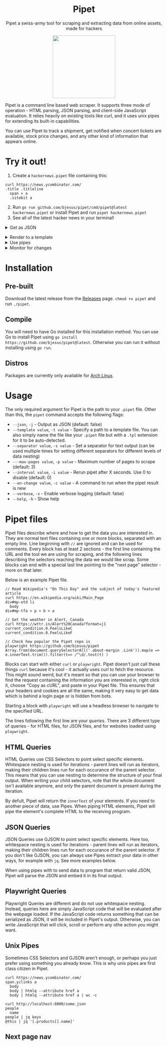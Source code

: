 <h1 align="center">
Pipet
</h1>

<p align="center">
Pipet a swiss-army tool for scraping and extracting data from online assets, made for hackers
</p>
<p align="center">
<img src="https://github.com/user-attachments/assets/e23a40de-c391-46a5-a30c-b825cc02ee8a" height="200">
</p>

Pipet is a command line based web scraper. It supports three mode of operation - HTML parsing, JSON parsing, and client-side JavaScript evaluation. It relies heavily on existing tools like curl, and it uses unix pipes for extending its built-in capabilities.

You can use Pipet to track a shipment, get notified when concert tickets are available, stock price changes, and any other kind of information that appears online.

# Try it out!
1. Create a `hackernews.pipet` file containing this:
```
curl https://news.ycombinator.com/
.title .titleline
  span > a
  .sitebit a
```
2. Run `go run github.com/bjesus/pipet/cmd/pipet@latest hackernews.pipet` or install Pipet and run `pipet hackernews.pipet`
3. See all of the latest hacker news in your terminal!

<details><summary>Get as JSON</summary>
  
Use the `--json` flag to make Pipet collect the results into a nice JSON.  For example, run `pipet --json hackernews.pipet` to a JSON representation of the above results.</details>
<details><summary>Render to a template</summary>

Add a tepmlate file called `hackernews.tpl` next to your `hackernews.pipet` file with this content:
```
<ul>
  {{range $index, $item := index (index . 0) 0}}
    <li>
  {{index $item 0}} ({{index $item 1}})</li>{{end}}
</ul>

<p>{{ .timestamp }}</p>
```

Now run `pipet hackernews.pipet` again and Pipet will automatically detect your template file, and render the results to it.
</details>
<details><summary>Use pipes</summary>

Use Unix pipes after your queries, as if they were running in your shell. For example, count the charaters in each title (with `wc`) and extract the full article URL (with [htmlq](https://github.com/mgdm/htmlq)):

```
curl https://news.ycombinator.com/
.title .titleline
  span > a
  span > a | wc -c
  .sitebit a
  .sitebit a | htmlq --attribute href a
```
</details>
<details><summary>Monitor for changes</summary>
  
Set an interval and a command to run on change, and have Pipet notify you when something happened. For example, get a notification whenever the Hacker News #1 story is different:

```
curl https://news.ycombinator.com/
.title .titleline a
```

Run it with `pipet --interval 60 --on-change "notify-send {}" hackernews.pipet`

</details>

# Installation

## Pre-built
Download the latest release from the [Releases](https://github.com/bjesus/pipet/releases/) page. `chmod +x pipet` and run `./pipet`.

## Compile
You will need to have Go installed for this installation method.
You can use Go to install Pipet using `go install https://github.com/bjesus/pipet@latest`.  Otherwise you can run it without installing using `go run`.

## Distros
Packages are currently only available for [Arch Linux](https://aur.archlinux.org/packages/pipet-git).

# Usage

The only required argument for Pipet is the path to your `.pipet` file. Other than this, the `pipet` command accepts the following flags:

- `--json`, `-j` - Output as JSON (default: false)
-  `--template value`, `-t value` - Specify a path to a template file. You can also simply name the file like your `.pipet` file but with a `.tpl` extension for it to be auto-detected.
-  `--separator value`, `-s value` - Set a separator for text output (can be used multiple times for setting different separators for different levels of data nesting)
-  `---max-pages value`, `-p value` - Maximum number of pages to scrape (default: 3)
-  `--interval value`, `-i value` - Rerun pipet after X seconds. Use 0 to disable (default: 0)
-  `--on-change value`, `-c value` - A command to run when the pipet result is new
-  `--verbose`, `-v` - Enable verbose logging (default: false)
-  `--help`, `-h` - Show help

# Pipet files
Pipet files describe where and how to get the data you are interested in. They are normal text files containing one or more blocks, separated with an empty line. Line beginning with `//` are ignored and can be used for comments. Every block has at least 2 sections - the first line containing the URL and the tool we are using for scraping, and the following lines describing the selectors reaching the data we would like scrap. Some blocks can end with a special last line pointing to the "next page" selector - more on that later.

Below is an example Pipet file.

```
// Read Wikipedia's "On This Day" and the subject of today's featured article
curl https://en.wikipedia.org/wiki/Main_Page
div#mp-otd li
  body
div#mp-tfa > p > b > a

// Get the weather in Alert, Canada
curl https://wttr.in/Alert%20Canada?format=j1
current_condition.0.FeelsLikeC
current_condition.0.FeelsLikeF

// Check how popular the Pipet repo is
playwright https://github.com/bjesus/pipet
Array.from(document.querySelectorAll('.about-margin .Link')).map(e => e.innerText.trim()).filter(t=> /^\d/.test(t) )
```

Blocks can start with either `curl` or `playwright`. Pipet doesn't just call these things `curl` because it's cool - it actually uses curl to fetch the resource. This might sound weird, but it's meant so that you can use your browser to find the request containing the information you are interested in, right click it, choose "Copy as cURL", and paste in your Pipet file. This ensures that your headers and cookies are all the same, making it very easy to get data which is behind a login page or is hidden from bots.

Starting a block with `playwright` will use a headless browser to navigate to the specified URL.

The lines following the first line are your _queries_. There are 3 different type of queries - for HTML files, for JSON files, and for websites loaded using `playwright`.

## HTML Queries
HTML Queries use CSS Selectors to point select specific elements. Whitespace nesting is used for iterations - parent lines will run as iterators, making their children lines run for each occurance of the parent selector. This means that you can use nesting to determine the structure of your final output. When writing your child selectors, note that the whole document isn't available anymore, and only the parent document is present during the iteration.

By defult, Pipet will return the `innerText` of your elements. If you need to another piece of data, use Pipes. When piping HTML elements, Pipet will pipe the element's complete HTML to the receiving program.

## JSON Queries
JSON Queries use GJSON to point select specific elements. Here too, whitespace nesting is used for iterations - parent lines will run as iterators, making their children lines run for each occurance of the parent selector. If you don't like GJSON, you can always use Pipes extract your data in other ways, for example with `jq`. See more examples below.

When using pipes with to send data to program that return valid JSON, Pipet will parse the JSON and embed it in its final output.

## Playwright Queries
Playwright Queries are different and do not use whitespace nesting. Instead, queries here are simply JavaScript code that will be evaluated after the webpage loaded. If the JavaScript code returns something that can be serialized as JSON, it will be included in Pipet's output. Otherwise, you can write JavaScript that will click, scroll or perform any othe action you might want.

## Unix Pipes
Sometimes CSS Selectors and GJSON aren't enough, or perhaps you just prefer using something you already know. This is why unix pipes are first class citizen in Pipet.

```
curl https://news.ycombinator.com/
span.yclinks a
  body
  body | htmlq --attribute href a
  body | htmlq --attribute href a | wc -c

curl http://localhost:8000/some.json 
people
  name
people | jq keys
@this | jq '[.products[].name]'
```

## Next page nav
